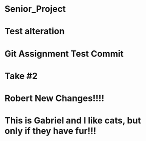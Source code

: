 # Senior_Project
# Test alteration

# Git Assignment Test Commit

# Take #2

# Robert New Changes!!!!
# This is Gabriel and I like cats, but only if they have fur!!! 

